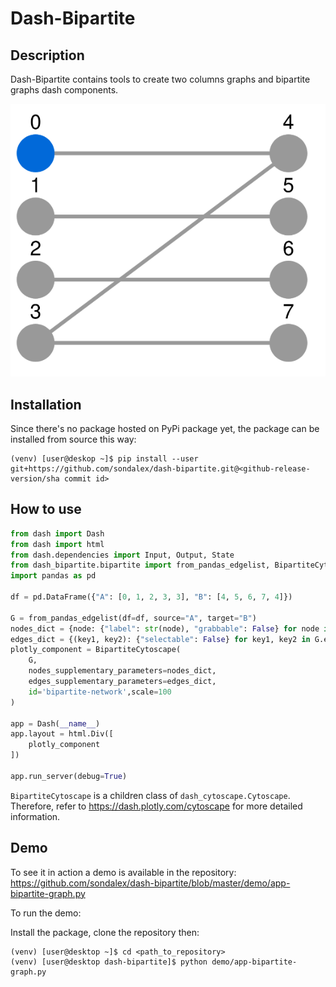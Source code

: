 # Dash-Bipartite

## Description

Dash-Bipartite contains tools to create two columns graphs and bipartite graphs dash components.

![](image.png)

## Installation

Since there's no package hosted on PyPi package yet, the package can be installed from source this way:

```console
(venv) [user@deskop ~]$ pip install --user git+https://github.com/sondalex/dash-bipartite.git@<github-release-version/sha commit id>
```


## How to use

```python
from dash import Dash
from dash import html
from dash.dependencies import Input, Output, State
from dash_bipartite.bipartite import from_pandas_edgelist, BipartiteCytoscape
import pandas as pd

df = pd.DataFrame({"A": [0, 1, 2, 3, 3], "B": [4, 5, 6, 7, 4]})

G = from_pandas_edgelist(df=df, source="A", target="B")
nodes_dict = {node: {"label": str(node), "grabbable": False} for node in G.nodes}
edges_dict = {(key1, key2): {"selectable": False} for key1, key2 in G.edges}
plotly_component = BipartiteCytoscape(
    G,
    nodes_supplementary_parameters=nodes_dict,
    edges_supplementary_parameters=edges_dict,
    id='bipartite-network',scale=100
)

app = Dash(__name__)
app.layout = html.Div([
    plotly_component
])

app.run_server(debug=True)
```

`BipartiteCytoscape` is a children class of `dash_cytoscape.Cytoscape`. Therefore, refer to https://dash.plotly.com/cytoscape
for more detailed information.

## Demo

To see it in action a demo is available in the repository:
https://github.com/sondalex/dash-bipartite/blob/master/demo/app-bipartite-graph.py

To run the demo:

Install the package, clone the repository then:

```console
(venv) [user@desktop ~]$ cd <path_to_repository>
(venv) [user@desktop dash-bipartite]$ python demo/app-bipartite-graph.py
```
